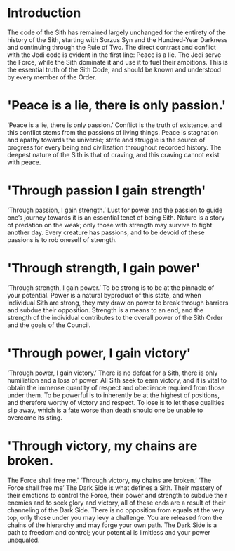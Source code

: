 # Introduction

The code of the Sith has remained largely unchanged for the entirety of the history of the Sith, starting with Sorzus Syn and the Hundred-Year Darkness and continuing through the Rule of Two.
The direct contrast and conflict with the Jedi code is evident in the first line: Peace is a lie.
The Jedi serve the Force, while the Sith dominate it and use it to fuel their ambitions.
This is the essential truth of the Sith Code, and should be known and understood by every member of the Order.

# 'Peace is a lie, there is only passion.'

‘Peace is a lie, there is only passion.’
Conflict is the truth of existence, and this conflict stems from the passions of living things.
Peace is stagnation and apathy towards the universe; strife and struggle is the source of progress for every being and civilization throughout recorded history.
The deepest nature of the Sith is that of craving, and this craving cannot exist with peace.

# 'Through passion I gain strength'

‘Through passion, I gain strength.’
Lust for power and the passion to guide one’s journey towards it is an essential tenet of being Sith.
Nature is a story of predation on the weak; only those with strength may survive to fight another day.
Every creature has passions, and to be devoid of these passions is to rob oneself of strength.

# 'Through strength, I gain power'

‘Through strength, I gain power.’
To be strong is to be at the pinnacle of your potential.
Power is a natural byproduct of this state, and when individual Sith are strong, they may draw on power to break through barriers and subdue their opposition.
Strength is a means to an end, and the strength of the individual contributes to the overall power of the Sith Order and the goals of the Council.

# 'Through power, I gain victory'

‘Through power, I gain victory.’
There is no defeat for a Sith, there is only humiliation and a loss of power.
All Sith seek to earn victory, and it is vital to obtain the immense quantity of respect and obedience required from those under them.
To be powerful is to inherently be at the highest of positions, and therefore worthy of victory and respect.
To lose is to let these qualities slip away, which is a fate worse than death should one be unable to overcome its sting.

# 'Through victory, my chains are broken.

The Force shall free me.'
‘Through victory, my chains are broken.’
‘The Force shall free me’
The Dark Side is what defines a Sith.
Their mastery of their emotions to control the Force, their power and strength to subdue their enemies and to seek glory and victory, all of these ends are a result of their channeling of the Dark Side.
There is no opposition from equals at the very top, only those under you may levy a challenge.
You are released from the chains of the hierarchy and may forge your own path.
The Dark Side is a path to freedom and control; your potential is limitless and your power unequaled.
